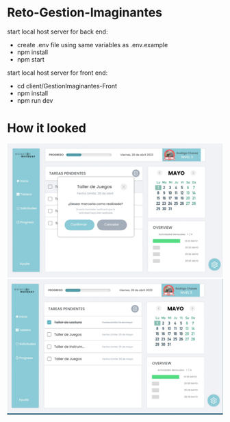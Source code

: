 ﻿# Reto-Gestion-Imaginantes

start local host server for back end:
  - create .env file using same variables as .env.example
  - npm install
  - npm start

start local host server for front end:
  - cd client/GestionImaginantes-Front
  - npm install
  - npm run dev
# How it looked

![demo1](https://github.com/mateobv07/Reto-Gestion-Imaginantes/blob/main/demo1.jpg?raw=true)
![demo2](https://github.com/mateobv07/Reto-Gestion-Imaginantes/blob/main/demo2.jpg?raw=true)
